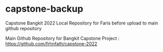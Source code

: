 # capstone-backup
Capstone Bangkit 2022 Local Repository for Faris before upload to main github repository

Main Github Repository for Bangkit Capstone Project : https://github.com/frhnfath/capstone-2022
